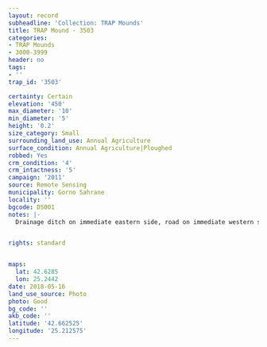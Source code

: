 ```yaml
---
layout: record
subheadline: 'Collection: TRAP Mounds'
title: TRAP Mound - 3503
categories:
- TRAP Mounds
- 3000-3999
header: no
tags:
- ''
trap_id: '3503'

certainty: Certain
elevation: '450'
max_diameter: '10'
min_diameter: '5'
height: '0.2'
size_category: Small
surrounding_land_use: Annual Agriculture
surface_condition: Annual Agriculture|Ploughed
robbed: Yes
crm_condition: '4'
crm_intactness: '5'
campaign: '2011'
source: Remote Sensing
municipality: Gorno Sahrane
locality: ''
bgcode: DS001
notes: |-
  Drainage ditch on immediate eastern side, road on immediate western side and old robbers' trench on south side of mound.


rights: standard


maps:
  lat: 42.6285
  lon: 25.2442
date: 2018-05-16
land_use_source: Photo
photo: Good
bg_code: ''
akb_code: ''
latitude: '42.662525'
longitude: '25.212575'
---
```

